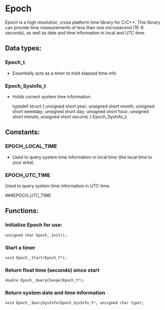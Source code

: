 # Epoch

Epoch is a high resolution, cross platform time library for C/C++.
This library can provide time measurements of less than one microsecond (1E-6 seconds),
as well as date and time information in local and UTC time.





## Data types:



### Epoch_t

- Essentially acts as a timer to hold elapsed time info


### Epoch_SysInfo_t

- Holds current system time information.

    typedef struct
    {
	unsigned short year;
	unsigned short month;
	unsigned short weekday;
	unsigned short day;
	unsigned short hour;
	unsigned short minute;
	unsigned short second;
    } Epoch_SysInfo_t;
    



## Constants:



### EPOCH_LOCAL_TIME

- Used to query system time information in local time (the local time in your area).


### EPOCH_UTC_TIME

Used to query system time information in UTC time.


###EPOCH_UTC_TIME



## Functions:

### Initialize Epoch for use:

    unsigned char Epoch__Init();

  
### Start a timer

    void Epoch__Start(Epoch_t*);

  
### Return float time (seconds) since start

    double Epoch__QueryChange(Epoch_t*);

  
### Return system date and time information

    void Epoch__QuerySysInfo(Epoch_SysInfo_t*, unsigned char type);
